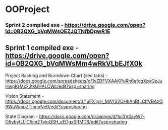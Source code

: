 # OOProject
### Sprint 2 compiled exe - https://drive.google.com/open?id=0B2QXG_bVqMWsOEZJQTNfbDgwR1E
## Sprint 1 compiled exe - https://drive.google.com/open?id=0B2QXG_bVqMWsMm4wRkVLbEJfX0k

Project Backlog and Burndown Chart (see tabs) - https://docs.google.com/spreadsheets/d/1vZDFVXAAKPuRh6efogXpvQzJuHwpKrMx2JtkUHALCWc/edit?usp=sharing

Vision Statement - https://docs.google.com/document/d/1uFX1pH_MAYS2OHhAnBfLCIfVBAzO9WuWmpZTlnnqNe0/edit?usp=sharing

State Diagram - https://docs.google.com/drawings/d/1uI3V0ayW7-O5ybytLLlC5jm2TejgQSH_vEDgxSffMD8/edit?usp=sharing
